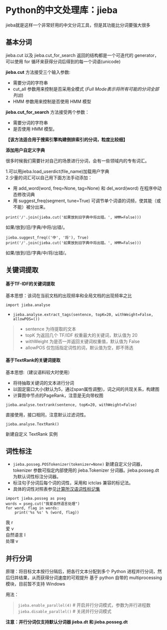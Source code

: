 # Python的中文处理库：jieba
jieba就是这样一个非常好用的中文分词工具，但是其功能比分词要强大很多
## 基本分词
jieba.cut 以及 jieba.cut_for_search 返回的结构都是一个可迭代的 generator，可以使用 for 循环来获得分词后得到的每一个词语(unicode)  
  
**jieba.cut** 方法接受三个输入参数:
* 需要分词的字符串
* cut_all 参数用来控制是否采用全模式   (*Full Mode表示将所有可能的分词全部列出*)
* HMM 参数用来控制是否使用 HMM 模型  
  
**jieba.cut_for_search** 方法接受两个参数：
* 需要分词的字符串
* 是否使用 HMM 模型。  

**【该方法适合用于搜索引擎构建倒排索引的分词，粒度比较细】**  

  
  
    
**添加用户自定义字典**  

很多时候我们需要针对自己的场景进行分词，会有一些领域内的专有词汇。  


1.可以用jieba.load_userdict(file_name)加载用户字典  
2.少量的词汇可以自己用下面方法手动添加：  
* 用 add_word(word, freq=None, tag=None) 和 del_word(word) 在程序中动态修改词典
* 用 suggest_freq(segment, tune=True) 可调节单个词语的词频，使其能（或不能）被分出来。  

```print('/'.join(jieba.cut('如果放到旧字典中将出错。', HMM=False)))```  

如果/放到/旧/字典/中将/出错/。
```
jieba.suggest_freq(('中', '将'), True)
print('/'.join(jieba.cut('如果放到旧字典中将出错。', HMM=False)))
```
如果/放到/旧/字典/中/将/出错/。
  
  
## 关键词提取

#### 基于TF-IDF的关键词提取
基本思想：该词在当前文档的出现频率和全局文档的出现频率之比  

`import jieba.analyse`  
* `jieba.analyse.extract_tags(sentence, topK=20, withWeight=False, allowPOS=()) `
> * sentence 为待提取的文本
> * topK 为返回几个 TF/IDF 权重最大的关键词，默认值为 20
> * withWeight 为是否一并返回关键词权重值，默认值为 False
> * allowPOS 仅包括指定词性的词，默认值为空，即不筛选  
  
#### 基于TextRank的关键词提取
基本思想:（建议语料较大时使用）  

* 将待抽取关键词的文本进行分词  
* 以固定窗口大小(默认为5，通过span属性调整)，词之间的共现关系，构建图  
* 计算图中节点的PageRank，注意是无向带权图  

`jieba.analyse.textrank(sentence, topK=20, withWeight=False)`  

直接使用，接口相同，注意默认过滤词性。  

`jieba.analyse.TextRank()`  

新建自定义 TextRank 实例
  
  
## 词性标注  


* `jieba.posseg.POSTokenizer(tokenizer=None)` 新建自定义分词器，tokenizer 参数可指定内部使用的 jieba.Tokenizer 分词器。jieba.posseg.dt 为默认词性标注分词器。  
* 标注句子分词后每个词的词性，采用和 ictclas 兼容的标记法。  
* 具体的词性对照表参见[计算所汉语词性标记集](http://ictclas.nlpir.org/nlpir/html/readme.htm) 
```
import jieba.posseg as pseg
words = pseg.cut("我爱自然语言处理")
for word, flag in words:
    print('%s %s' % (word, flag))

```
我 r  
爱 v  
自然语言 l  
处理 v  
  
  
  
  
## 并行分词  
  
  
原理：将目标文本按行分隔后，把各行文本分配到多个 Python 进程并行分词，然后归并结果，从而获得分词速度的可观提升 基于 python 自带的 multiprocessing 模块，目前暂不支持 Windows  
  
  

用法：  


> `jieba.enable_parallel(4)` # 开启并行分词模式，参数为并行进程数  
> `jieba.disable_parallel()` # 关闭并行分词模式  

  
  

**注意：并行分词仅支持默认分词器 jieba.dt 和 jieba.posseg.dt**
